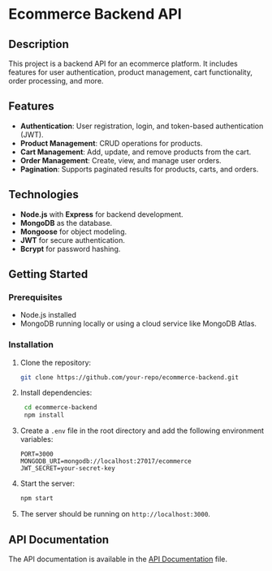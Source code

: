 # Ecommerce Backend API

## Description
This project is a backend API for an ecommerce platform. It includes features for user authentication, product management, cart functionality, order processing, and more.

## Features
- **Authentication**: User registration, login, and token-based authentication (JWT).
- **Product Management**: CRUD operations for products.
- **Cart Management**: Add, update, and remove products from the cart.
- **Order Management**: Create, view, and manage user orders.
- **Pagination**: Supports paginated results for products, carts, and orders.

## Technologies
- **Node.js** with **Express** for backend development.
- **MongoDB** as the database.
- **Mongoose** for object modeling.
- **JWT** for secure authentication.
- **Bcrypt** for password hashing.

## Getting Started

### Prerequisites
- Node.js installed
- MongoDB running locally or using a cloud service like MongoDB Atlas.

### Installation
1. Clone the repository:
   ```bash
   git clone https://github.com/your-repo/ecommerce-backend.git
   ```
2. Install dependencies:
   ```bash
    cd ecommerce-backend
    npm install
    ```
3. Create a `.env` file in the root directory and add the following environment variables:
    ```env
    PORT=3000
    MONGODB_URI=mongodb://localhost:27017/ecommerce
    JWT_SECRET=your-secret-key
    ```
4. Start the server:
    ```bash
    npm start
    ```
5. The server should be running on `http://localhost:3000`.

## API Documentation
The API documentation is available in the [API Documentation](https://documenter.getpostman.com/view/28557407/2sAYBYgqud) file.
